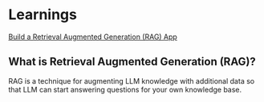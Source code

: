 # Learnings

[Build a Retrieval Augmented Generation (RAG) App](https://js.langchain.com/docs/tutorials/rag/)

## What is Retrieval Augmented Generation (RAG)?
RAG is a technique for augmenting LLM knowledge with additional data so that LLM can start answering questions for your own knowledge base.


